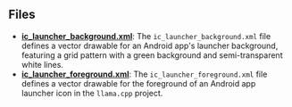 
## Files
- **[ic_launcher_background.xml](drawable/ic_launcher_background.xml.driver.md)**: The `ic_launcher_background.xml` file defines a vector drawable for an Android app's launcher background, featuring a grid pattern with a green background and semi-transparent white lines.
- **[ic_launcher_foreground.xml](drawable/ic_launcher_foreground.xml.driver.md)**: The `ic_launcher_foreground.xml` file defines a vector drawable for the foreground of an Android app launcher icon in the `llama.cpp` project.

